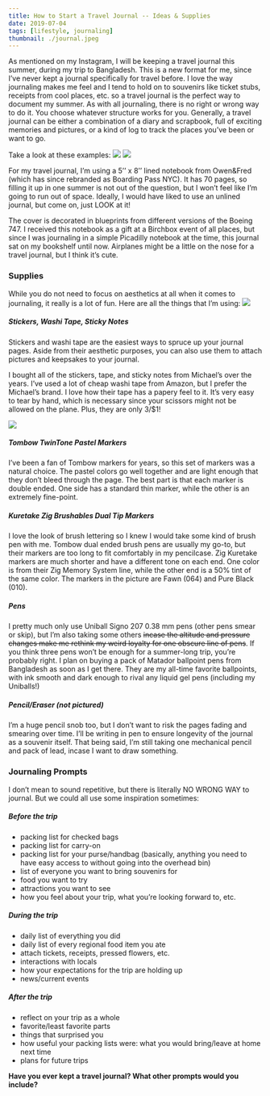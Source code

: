 ```yaml
---
title: How to Start a Travel Journal -- Ideas & Supplies
date: 2019-07-04
tags: [lifestyle, journaling]
thumbnail: ./journal.jpeg
---
```

As mentioned on my Instagram, I will be keeping a travel journal this summer, during my trip to Bangladesh. This is a new format for me, since I’ve never kept a journal specifically for travel before. I love the way journaling makes me feel and I tend to hold on to souvenirs like ticket stubs, receipts from cool places, etc. so a travel journal is the perfect way to document my summer. As with all journaling, there is no right or wrong way to do it. You choose whatever structure works for you. Generally, a travel journal can be either a combination of a diary and scrapbook, full of exciting memories and pictures, or a kind of log to track the places you’ve been or want to go.

Take a look at these examples:
[![](./nodelart.jpg)](https://www.instagram.com/p/Bzgd9GioFAk/)
[![](./laurala.jpg)](https://www.instagram.com/p/BzggUPLJvSr/)

For my travel journal, I’m using a 5’’ x 8’’ lined notebook from Owen&Fred (which has since rebranded as Boarding Pass NYC). It has 70 pages, so filling it up in one summer is not out of the question, but I won’t feel like I’m going to run out of space. Ideally, I would have liked to use an unlined journal, but come on, just LOOK at it!

The cover is decorated in blueprints from different versions of the Boeing 747. I received this notebook as a gift at a Birchbox event of all places, but since I was journaling in a simple Picadilly notebook at the time, this journal sat on my bookshelf until now. Airplanes might be a little on the nose for a travel journal, but I think it’s cute.

### Supplies

While you do not need to focus on aesthetics at all when it comes to journaling, it really is a lot of fun. Here are all the things that I’m using:
![](stickers.jpg)

##### Stickers, Washi Tape, Sticky Notes

Stickers and washi tape are the easiest ways to spruce up your journal pages. Aside from their aesthetic purposes, you can also use them to attach pictures and keepsakes to your journal.

I bought all of the stickers, tape, and sticky notes from Michael’s over the years. I’ve used a lot of cheap washi tape from Amazon, but I prefer the Michael’s brand. I love how their tape has a papery feel to it. It’s very easy to tear by hand, which is necessary since your scissors might not be allowed on the plane. Plus, they are only 3/$1!

![](./pens.jpeg)

##### Tombow TwinTone Pastel Markers

I’ve been a fan of Tombow markers for years, so this set of markers was a natural choice. The pastel colors go well together and are light enough that they don’t bleed through the page. The best part is that each marker is double ended. One side has a standard thin marker, while the other is an extremely fine-point.

##### Kuretake Zig Brushables Dual Tip Markers

I love the look of brush lettering so I knew I would take some kind of brush pen with me. Tombow dual ended brush pens are usually my go-to, but their markers are too long to fit comfortably in my pencilcase. Zig Kuretake markers are much shorter and have a different tone on each end. One color is from their Zig Memory System line, while the other end is a 50% tint of the same color. The markers in the picture are Fawn (064) and Pure Black (010).

##### Pens

I pretty much only use Uniball Signo 207 0.38 mm pens (other pens smear or skip), but I’m also taking some others ~~incase the altitude and pressure changes make me rethink my weird loyalty for one obscure line of pens~~. If you think three pens won’t be enough for a summer-long trip, you’re probably right. I plan on buying a pack of Matador ballpoint pens from Bangladesh as soon as I get there. They are my all-time favorite ballpoints, with ink smooth and dark enough to rival any liquid gel pens (including my Uniballs!)

##### Pencil/Eraser (not pictured)

I’m a huge pencil snob too, but I don’t want to risk the pages fading and smearing over time. I’ll be writing in pen to ensure longevity of the journal as a souvenir itself. That being said, I’m still taking one mechanical pencil and pack of lead, incase I want to draw something.

### Journaling Prompts
I don’t mean to sound repetitive, but there is literally NO WRONG WAY to journal. But we could all use some inspiration sometimes:

##### Before the trip

* packing list for checked bags
* packing list for carry-on
* packing list for your purse/handbag (basically, anything you need to have easy access to without going into the overhead bin)
* list of everyone you want to bring souvenirs for
* food you want to try
* attractions you want to see
* how you feel about your trip, what you’re looking forward to, etc.

##### During the trip

* daily list of everything you did
* daily list of every regional food item you ate
* attach tickets, receipts, pressed flowers, etc.
* interactions with locals
* how your expectations for the trip are holding up
* news/current events

##### After the trip

* reflect on your trip as a whole
* favorite/least favorite parts
* things that surprised you
* how useful your packing lists were: what you would bring/leave at home next time
* plans for future trips

**Have you ever kept a travel journal? What other prompts would you include?**